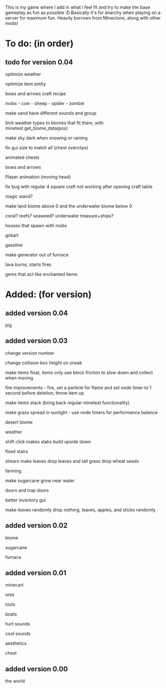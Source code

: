 This is my game where I add in what I feel fit and try to make the base gameplay as fun as possible :D
Basically it's for anarchy when playing on a server for maximum fun.
Heavily borrows from Mineclone, along with other mods!

# To do: (in order)

## todo for version 0.04

optimize weather

optimize item entity

bows and arrows craft recipe

mobs - cow - sheep - spider - zombie

make sand have different sounds and group

limit weather types to biomes that fit them, with minetest.get_biome_data(pos)

make sky dark when snowing or raining

fix gui size to match all (chest overclips)

animated chests

bows and arrows

Player animation (moving head)

fix bug with regular 4 square craft not working after opening craft table

magic wand?

make land biome above 0 and the underwater biome below 0

coral? reefs? seaweed? underwater treasure+ships?

houses that spawn with mobs

gokart

gasoline

make generator out of furnace

lava burns, starts fires

gems that act like enchanted items






# Added: (for version)

## added version 0.04

pig


## added version 0.03

change version number

change collision box height on sneak

make items float, items only use block friction to slow down and collect when moving

fire improvements -  fire, set a particle for flame and set node timer to 1 second before deletion, throw  item up

make items stack (bring back regular minetest functionality)

make grass spread in sunlight - use node timers for performance balance

desert biome

weather

shift click makes slabs build upside down

fixed stairs

shears make leaves drop leaves and tall grass drop wheat seeds

farming

make sugarcane grow near water

doors and trap doors

better inventory gui

make leaves randomly drop nothing, leaves, apples, and sticks randomly


## added version 0.02

biome

sugarcane

furnace

## added version 0.01

minecart

ores

tools

boats

hurt sounds

cool sounds

aesthetics

chest

## added version 0.00

the world
